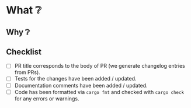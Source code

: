 # What ❔

<!-- What are the changes this PR brings about? -->
<!-- Example: This PR adds a PR template to the repo. -->
<!-- (For bigger PRs adding more context is appreciated) -->

## Why ❔

<!-- Why are these changes done? What goal do they contribute to? What are the principles behind them? -->
<!-- Example: PR templates ensure PR reviewers, observers, and future iterators are in context about the evolution of repos. -->

## Checklist

<!-- Check your PR fulfills the following items. -->
<!-- For draft PRs check the boxes as you complete them. -->

- [ ] PR title corresponds to the body of PR (we generate changelog entries from PRs).
- [ ] Tests for the changes have been added / updated.
- [ ] Documentation comments have been added / updated.
- [ ] Code has been formatted via `cargo fmt` and checked with `cargo check` for any errors or warnings.
